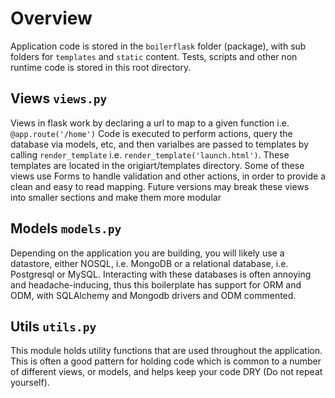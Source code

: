 Overview
============
Application code is stored in the `boilerflask` folder (package), with sub folders for `templates` and `static` content. Tests, scripts and other non runtime code is stored in this root directory.


Views `views.py`
------------
Views in flask work by declaring a url to map to a given function i.e. `@app.route('/home')`
Code is executed to perform actions, query the database via models, etc, and then varialbes are passed
to templates by calling `render_template` i.e. `render_template('launch.html')`. These templates are
located in the origiart/templates directory. Some of these views use Forms to handle validation and
other actions, in order to provide a clean and easy to read mapping. Future versions may break these
views into smaller sections and make them more modular



Models `models.py`
------------
Depending on the application you are building, you will likely use a datastore, either NOSQL, i.e. MongoDB
or a relational database, i.e. Postgresql or MySQL. Interacting with these databases is often 
annoying and headache-inducing, thus this boilerplate has support for ORM and ODM, with
SQLAlchemy and Mongodb drivers and ODM commented.


Utils `utils.py`
------------
This module holds utility functions that are used throughout the application. This is often a 
good pattern for holding code which is common to a number of different views, or models, and 
helps keep your code DRY (Do not repeat yourself).